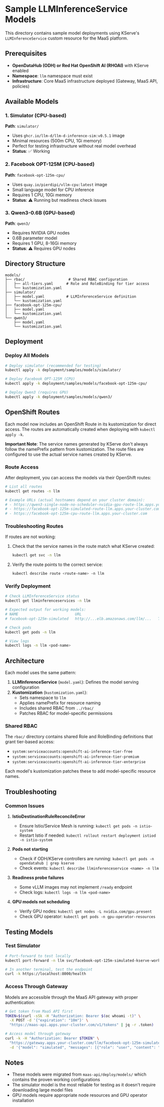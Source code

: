 # Sample LLMInferenceService Models

This directory contains sample model deployments using KServe's `LLMInferenceService` custom resource for the MaaS platform.

## Prerequisites

- **OpenDataHub (ODH) or Red Hat OpenShift AI (RHOAI)** with KServe enabled
- **Namespace**: `llm` namespace must exist
- **Infrastructure**: Core MaaS infrastructure deployed (Gateway, MaaS API, policies)

## Available Models

### 1. Simulator (CPU-based)
**Path**: `simulator/`
- Uses `ghcr.io/llm-d/llm-d-inference-sim:v0.5.1` image
- Minimal resources (500m CPU, 1Gi memory)
- Perfect for testing infrastructure without real model overhead
- **Status**: ✅ Working

### 2. Facebook OPT-125M (CPU-based)
**Path**: `facebook-opt-125m-cpu/`
- Uses `quay.io/pierdipi/vllm-cpu:latest` image
- Small language model for CPU inference
- Requires 1 CPU, 10Gi memory
- **Status**: ⚠️ Running but readiness check issues

### 3. Qwen3-0.6B (GPU-based)
**Path**: `qwen3/`
- Requires NVIDIA GPU nodes
- 0.6B parameter model
- Requires 1 GPU, 8-16Gi memory
- **Status**: ⚠️ Requires GPU nodes

## Directory Structure

```
models/
├── rbac/                    # Shared RBAC configuration
│   ├── all-tiers.yaml      # Role and RoleBinding for tier access
│   └── kustomization.yaml
├── simulator/
│   ├── model.yaml          # LLMInferenceService definition
│   └── kustomization.yaml
├── facebook-opt-125m-cpu/
│   ├── model.yaml
│   └── kustomization.yaml
└── qwen3/
    ├── model.yaml
    └── kustomization.yaml
```

## Deployment

### Deploy All Models
```bash
# Deploy simulator (recommended for testing)
kubectl apply -k deployment/samples/models/simulator/

# Deploy Facebook OPT-125M (CPU)
kubectl apply -k deployment/samples/models/facebook-opt-125m-cpu/

# Deploy Qwen3 (requires GPU)
kubectl apply -k deployment/samples/models/qwen3/
```

## OpenShift Routes

Each model now includes an OpenShift Route in its kustomization for direct access. The routes are automatically created when deploying with `kubectl apply -k`.

**Important Note**: The service names generated by KServe don't always follow the namePrefix pattern from kustomization. The route files are configured to use the actual service names created by KServe.

### Route Access
After deployment, you can access the models via their OpenShift routes:
```bash
# List all routes
kubectl get routes -n llm

# Example URLs (actual hostnames depend on your cluster domain):
# - https://qwen3-single-node-no-scheduler-nvidia-gpu-route-llm.apps.your-cluster.com
# - https://facebook-opt-125m-simulated-route-llm.apps.your-cluster.com
# - https://facebook-opt-125m-cpu-route-llm.apps.your-cluster.com
```

### Troubleshooting Routes
If routes are not working:
1. Check that the service names in the route match what KServe created:
   ```bash
   kubectl get svc -n llm
   ```
2. Verify the route points to the correct service:
   ```bash
   kubectl describe route <route-name> -n llm
   ```

### Verify Deployment
```bash
# Check LLMInferenceService status
kubectl get llminferenceservices -n llm

# Expected output for working models:
# NAME                          URL                                    READY
# facebook-opt-125m-simulated   http://...elb.amazonaws.com/llm/...   True

# Check pods
kubectl get pods -n llm

# View logs
kubectl logs -n llm <pod-name>
```

## Architecture

Each model uses the same pattern:

1. **LLMInferenceService** (`model.yaml`): Defines the model serving configuration
2. **Kustomization** (`kustomization.yaml`): 
   - Sets namespace to `llm`
   - Applies namePrefix for resource naming
   - Includes shared RBAC from `../rbac/`
   - Patches RBAC for model-specific permissions

### Shared RBAC

The `rbac/` directory contains shared Role and RoleBinding definitions that grant tier-based access:
- `system:serviceaccounts:openshift-ai-inference-tier-free`
- `system:serviceaccounts:openshift-ai-inference-tier-premium`
- `system:serviceaccounts:openshift-ai-inference-tier-enterprise`

Each model's kustomization patches these to add model-specific resource names.

## Troubleshooting

### Common Issues

1. **IstioDestinationRuleReconcileError**
   - Ensure Istio/Service Mesh is running: `kubectl get pods -n istio-system`
   - Restart Istio if needed: `kubectl rollout restart deployment istiod -n istio-system`

2. **Pods not starting**
   - Check if ODH/KServe controllers are running: `kubectl get pods -n opendatahub | grep kserve`
   - Check events: `kubectl describe llminferenceservice <name> -n llm`

3. **Readiness probe failures**
   - Some vLLM images may not implement `/ready` endpoint
   - Check logs: `kubectl logs -n llm <pod-name>`

4. **GPU models not scheduling**
   - Verify GPU nodes: `kubectl get nodes -L nvidia.com/gpu.present`
   - Check GPU operator: `kubectl get pods -n gpu-operator-resources`

## Testing Models

### Test Simulator
```bash
# Port-forward to test locally
kubectl port-forward -n llm svc/facebook-opt-125m-simulated-kserve-workload-svc 8000:443

# In another terminal, test the endpoint
curl -k https://localhost:8000/health
```

### Access Through Gateway
Models are accessible through the MaaS API gateway with proper authentication:
```bash
# Get token from MaaS API first
TOKEN=$(curl -sSk -H "Authorization: Bearer $(oc whoami -t)" \
  -X POST -d '{"expiration": "10m"}' \
  "https://maas-api.apps.your-cluster.com/v1/tokens" | jq -r .token)

# Access model through gateway
curl -k -H "Authorization: Bearer $TOKEN" \
  "https://gateway.apps.your-cluster.com/llm/facebook-opt-125m-simulated/v1/chat/completions" \
  -d '{"model": "simulated", "messages": [{"role": "user", "content": "Hello"}]}'
```

## Notes

- These models were migrated from `maas-api/deploy/models/` which contains the proven working configurations
- The simulator model is the most reliable for testing as it doesn't require downloading large model files
- GPU models require appropriate node resources and GPU operator installation 
